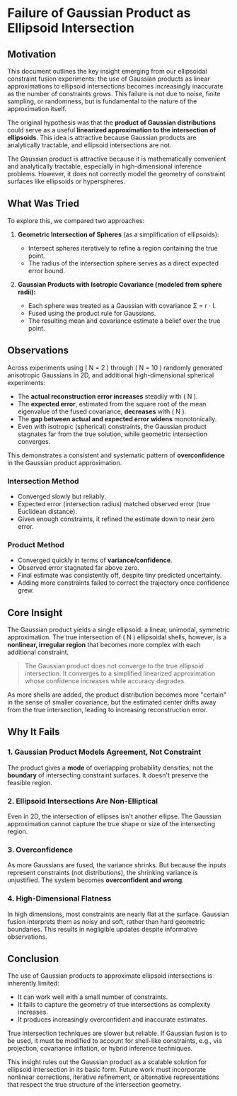 # Failure of Gaussian Product as Ellipsoid Intersection

## Motivation
This document outlines the key insight emerging from our ellipsoidal constraint fusion experiments: the use of Gaussian products as linear approximations to ellipsoid intersections becomes increasingly inaccurate as the number of constraints grows. This failure is not due to noise, finite sampling, or randomness, but is fundamental to the nature of the approximation itself.

The original hypothesis was that the **product of Gaussian distributions** could serve as a useful **linearized approximation to the intersection of ellipsoids**. This idea is attractive because Gaussian products are analytically tractable, and ellipsoid intersections are not.

The Gaussian product is attractive because it is mathematically convenient and analytically tractable, especially in high-dimensional inference problems. However, it does not correctly model the geometry of constraint surfaces like ellipsoids or hyperspheres.

## What Was Tried
To explore this, we compared two approaches:

1. **Geometric Intersection of Spheres** (as a simplification of ellipsoids):
   - Intersect spheres iteratively to refine a region containing the true point.
   - The radius of the intersection sphere serves as a direct expected error bound.

2. **Gaussian Products with Isotropic Covariance (modeled from sphere radii):**
   - Each sphere was treated as a Gaussian with covariance Σ = r ⋅ I.
   - Fused using the product rule for Gaussians.
   - The resulting mean and covariance estimate a belief over the true point.

## Observations

Across experiments using \( N = 2 \) through \( N = 10 \) randomly generated anisotropic Gaussians in 2D, and additional high-dimensional spherical experiments:

- The **actual reconstruction error increases** steadily with \( N \).
- The **expected error**, estimated from the square root of the mean eigenvalue of the fused covariance, **decreases** with \( N \).
- The **gap between actual and expected error widens** monotonically.
- Even with isotropic (spherical) constraints, the Gaussian product stagnates far from the true solution, while geometric intersection converges.

This demonstrates a consistent and systematic pattern of **overconfidence** in the Gaussian product approximation.

### Intersection Method
- Converged slowly but reliably.
- Expected error (intersection radius) matched observed error (true Euclidean distance).
- Given enough constraints, it refined the estimate down to near zero error.

### Product Method
- Converged quickly in terms of **variance/confidence**.
- Observed error stagnated far above zero.
- Final estimate was consistently off, despite tiny predicted uncertainty.
- Adding more constraints failed to correct the trajectory once confidence grew.

## Core Insight
The Gaussian product yields a single ellipsoid: a linear, unimodal, symmetric approximation. The true intersection of \( N \) ellipsoidal shells, however, is a **nonlinear, irregular region** that becomes more complex with each additional constraint.

> The Gaussian product does not converge to the true ellipsoid intersection. It converges to a simplified linearized approximation whose confidence increases while accuracy degrades.

As more shells are added, the product distribution becomes more "certain" in the sense of smaller covariance, but the estimated center drifts away from the true intersection, leading to increasing reconstruction error.

## Why It Fails

### 1. Gaussian Product Models Agreement, Not Constraint
The product gives a **mode** of overlapping probability densities, not the **boundary** of intersecting constraint surfaces. It doesn't preserve the feasible region.

### 2. Ellipsoid Intersections Are Non-Elliptical
Even in 2D, the intersection of ellipses isn't another ellipse. The Gaussian approximation cannot capture the true shape or size of the intersecting region.

### 3. Overconfidence
As more Gaussians are fused, the variance shrinks. But because the inputs represent constraints (not distributions), the shrinking variance is unjustified. The system becomes **overconfident and wrong**.

### 4. High-Dimensional Flatness
In high dimensions, most constraints are nearly flat at the surface. Gaussian fusion interprets them as noisy and soft, rather than hard geometric boundaries. This results in negligible updates despite informative observations.

## Conclusion
The use of Gaussian products to approximate ellipsoid intersections is inherently limited:

- It can work well with a small number of constraints.
- It fails to capture the geometry of true intersections as complexity increases.
- It produces increasingly overconfident and inaccurate estimates.

True intersection techniques are slower but reliable. If Gaussian fusion is to be used, it must be modified to account for shell-like constraints, e.g., via projection, covariance inflation, or hybrid inference techniques.

This insight rules out the Gaussian product as a scalable solution for ellipsoid intersection in its basic form. Future work must incorporate nonlinear corrections, iterative refinement, or alternative representations that respect the true structure of the intersection geometry.
